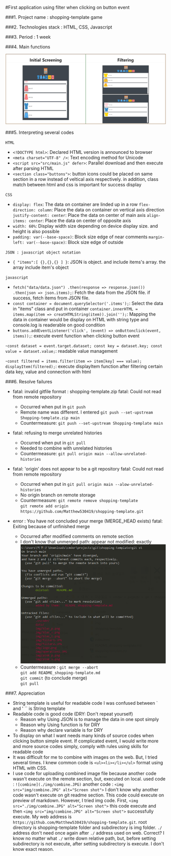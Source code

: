 #First application using filter when clicking on button event

###1. Project name : shopping-template game

###2. Technologies stack : HTML, CSS, Javascript

###3. Period : 1 week

###4. Main functions

<img src="img/combine.JPG" alt="Screen shot">

<!--###5. Architecture diagram-->

###5. Interpreting several codes

`HTML`

- `<!DOCTYPE html>`: Declared HTML version is announced to browser
- `<meta charset="UTF-8" />`: Text encoding method for Unicode
- `<script src="src/main.js" defer>`: Parallel download and then execute after parsing HTML
- `<section class="buttons">`: button icons could be placed on same section in a row instead of veltical axis respectively. in addition, class match between html and css is important for success display

`CSS`

- `display: flex`: The data on container are linded up in a row
  `flex-direction: column`: Place the data on container on vertical axis direction
  `justify-content: center`: Place the data on center of main axis
  `align-items: center`: Place the data on center of opposite axis
- `width: 60%`: Display width size depending on device display size. and height is also possible
- `padding: var(--base-space)`: Block size edge of near comments
  `margin-left: var(--base-space)`: Block size edge of outside

`JSON : javascript object notation`

- `{ "items":[ {},{},{} ] }`: JSON is object. and include items's array. the array include item's object

`javascript`

- `fetch("data/data.json") .then(response => response.json()) .then(json => json.items);`: Fetch the data from the JSON file. if success, fetch items from JSON file.
- `const container = document.querySelector('.items');`: Select the data in "items" class and put in container
  `container.innerHTML = items.map(item => creatHTMLString(item)).join('');`: Mapping the data in container would be display on HTML with string type and console.log is readerable on good condition
- `buttons.addEventListener('click', (event) => onButtonclick(event, items));`: execute event function when clicking button event

-`const dataset = event.target.dataset; const key = dataset.key; const value = dataset.value;`: readable value management

-`const filtered = items.filter(item => item[key] === value); displayItem(filtered);`: execute displayItem function after filtering certain data key, value and connection with html

###6. Resolve failures

- fatal: invalid gitfile format : shopping-template.zip
  fatal: Could not read from remote repository

  - Occurred when put in `git push`
  - Remote name was different. I entered `git push --set-upstream Shopping-template.zip main`
  - Countermeasure: `git push --set-upstream Shopping-template main`

- fatal: refusing to merge unrelated histories

  - Occurred when put in `git pull`
  - Needed to combine with unrelated histories
  - Countermeasure: `git pull origin main --allow-unrelated-histories`

- fatal: 'origin' does not appear to be a git repository
  fatal: Could not read from remote repository

  - Occurred when put in `git pull origin main --alow-unrelated-histories`
  - No origin branch on remote storage
  - Countermeasure: `git remote remove shopping-template`  
    `git remote add origin https://github.com/Matthew530419/shopping-template.git`

- error : You have not concluded your merge (MERGE_HEAD exists)
  fatal: Exiting because of unfinished merge
  - Occurred after modified comments on remote section
  - I don't know that unmerged path: appear not modified: exactly
    ![fatal](./fatal/unfinished-merged.png)
  - Countermeasure : `git merge --abort`  
    `git add README_shopping-template.md`  
    `git commit` (to conclude merge)  
    `git pull`

###7. Appreciation

- String template is useful for readable code
  I was confused between ` and '
  `` is String template
- Readable code is good code (DRY: Don't repeat yourself)
  - Reason why Using JSON is to manage the data in one spot simply
  - Reason why Using function is for DRY
  - Reason why declare variable is
    for DRY
- To display on what I want needs many kinds of source codes when clicking button simple event. If complicated event, I would write more and more source codes simply, comply with rules using skills for readable code
- It was difficult for me to combine with images on the web. But, I tried several times. I knew common code is `<ul><li></li></ul>` format using HTML with CSS.
- I use code for uploading
  combined image file because another code wasn't execute on the remote section, but, executed on local.
  used code : `![combine](./img/combine.JPG)`
  another code : `<img src="img/combine.JPG" alt="Screen shot">`
  I don't know why another code wasn't execute on git readme section. This code could execute on preview of markdown.
  However, I tried img code. First, `<img src="./img/combine.JPG" alt="Screen shot">` this code execute and then `<img src="img/combine.JPG" alt="Screen shot">` successfully execute.
  My web address is `https://github.com/Matthew530419/shopping-template.git`.
  root directory is shopping-template folder and subdirectory is img folder. `./` address don't need once again after `./` address used on web. Correct? I know no matter what `./` write down relative path, but, before setting subdirectory is not execute, after setting subdirectory is execute. I don't know exact reason.
